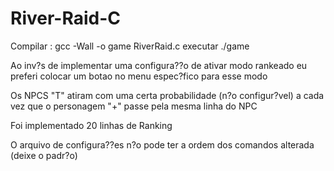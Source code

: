 # River-Raid-C


Compilar : gcc -Wall -o game RiverRaid.c
executar ./game



Ao inv?s de implementar uma configura??o de ativar modo rankeado eu preferi colocar um botao no menu espec?fico para esse modo


Os NPCS "T" atiram com uma certa probabilidade (n?o configur?vel) a cada vez que o personagem "+" passe pela mesma linha do NPC


Foi implementado 20 linhas de Ranking 


O arquivo de configura??es n?o pode ter a ordem dos comandos alterada (deixe o padr?o)



